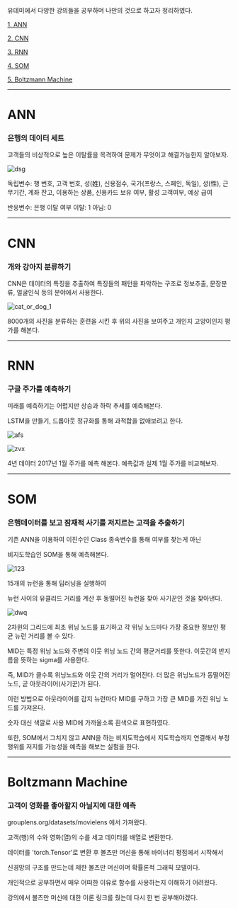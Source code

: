 유데미에서 다양한 강의들을 공부하며 나만의 것으로 하고자 정리하였다.

[1. ANN](#ann)

[2. CNN](#cnn)

[3. RNN](#rnn)

[4. SOM](#som)

[5. Boltzmann Machine](#boltzmann-machine)
* * *
# ANN
### 은행의 데이터 세트

고객들의 비상적으로 높은 이탈률을 목격하여 문제가 무엇이고 해결가능한지 알아보자.

![dsg](https://user-images.githubusercontent.com/118944645/208113523-321b4a96-776c-444b-af27-076e57ef2336.png)

독립변수: 행 번호, 고객 번호, 성(姓), 신용점수, 국가(프랑스, 스페인, 독일), 성(性), 근무기간, 계좌 잔고, 이용하는 상품, 신용카드 보유 여부, 활성 고객여부, 예상 급여

반응변수: 은행 이탈 여부 이탈: 1 아님: 0
* * *
# CNN
### 개와 강아지 분류하기

CNN은 데이터의 특징을 추출하여 특징들의 패턴을 파악하는 구조로 정보추출, 문장분류, 얼굴인식 등의 분야에서 사용한다.

![cat_or_dog_1](https://user-images.githubusercontent.com/118944645/208114637-d5a8ebf6-cf86-458c-a316-b813286eb91c.jpg)

8000개의 사진을 분류하는 훈련을 시킨 후 위의 사진을 보여주고 개인지 고양이인지 평가를 해본다.
* * *
# RNN
### 구글 주가를 예측하기

미래를 예측하기는 어렵지만 상승과 하락 추세를 예측해본다.

LSTM을 만들기, 드롭아웃 정규화를 통해 과적합을 없애보려고 한다.

![afs](https://user-images.githubusercontent.com/118944645/208302281-08b94e67-808b-4937-b440-c06d04cb2f4e.png)

![zvx](https://user-images.githubusercontent.com/118944645/208302305-b3e10a7d-9f5e-4378-b1f9-193041ceedb1.png)


4년 데이터 2017넌 1월 주가를 예측 해본다. 예측값과 실제 1월 주가를 비교해보자.
* * *
# SOM
### 은행데이터를 보고 잠재적 사기를 저지르는 고객을 추출하기

기존 ANN을 이용하여 이진수인 Class 종속변수를 통해 여부를 찾는게 아닌

비지도학습인 SOM을 통해 예측해본다.

![123](https://user-images.githubusercontent.com/118944645/208428996-2d57cc2b-898e-4b9f-81e9-f7c0d3b6b062.png)

15개의 뉴런을 통해 딥러닝을 실행하여

뉴런 사이의 유클리드 거리를 계산 후 동떨어진 뉴런을 찾아 사기꾼인 것을 찾아낸다.

![dwq](https://user-images.githubusercontent.com/118944645/208429969-60b1cff9-0c54-4679-a919-8912c5f26fc4.png)

2차원의 그리드에 최초 위닝 노드를 표기하고 각 위닝 노드마다 가장 중요한 정보인 평균 뉴런 거리를 볼 수 있다.

MID는 특정 위닝 노드와 주변의 이웃 위닝 노드 간의 평균거리를 뜻한다. 이웃간의 반지름을 뜻하는 sigma를 사용한다.

즉, MID가 클수록 위닝노드와 이웃 간의 거리가 멀어진다. 더 많은 위닝노드가 동떨어진 노드, 곧 아웃라이어(사기꾼)가 된다.

이런 방법으로 아웃라이어를 감지 뉴런마다 MID를 구하고 가장 큰 MID를 가진 위닝 노드를 가져온다.

숫자 대신 색깔로 사용 MID에 가까울소록 흰색으로 표현하였다.

또한, SOM에서 그치지 않고 ANN을 하는 비지도학습에서 지도학습까지 연결해서 부정 행위를 저지를 가능성을 예측을 해보는 실험을 한다.
* * *
# Boltzmann Machine
### 고객이 영화를 좋아할지 아닐지에 대한 예측

grouplens.org/datasets/movielens 에서 가져왔다.

고객(행)의 수와 영화(열)의 수를 세고 데이터를 배열로 변환한다.

데이터를 'torch.Tensor'로 변환 후 볼츠만 머신을 통해 바이너리 평점에서 시작해서

신경망의 구조를 만드는데 제한 볼츠만 머신이며 확률론적 그래픽 모델이다.

개인적으로 공부하면서 매우 어떠한 이유로 함수를 사용하는지 이해하기 어려웠다.

강의에서 볼츠만 머신에 대한 이론 링크를 줬는데 다시 한 번 공부해야겠다.
